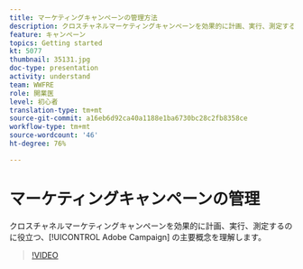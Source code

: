```yaml
---
title: マーケティングキャンペーンの管理方法
description: クロスチャネルマーケティングキャンペーンを効果的に計画、実行、測定するのに役立つ、Adobe Campaign の主要概念を理解します。
feature: キャンペーン
topics: Getting started
kt: 5077
thumbnail: 35131.jpg
doc-type: presentation
activity: understand
team: WWFRE
role: 開業医
level: 初心者
translation-type: tm+mt
source-git-commit: a16eb6d92ca40a1188e1ba6730bc28c2fb8358ce
workflow-type: tm+mt
source-wordcount: '46'
ht-degree: 76%

---
```



# マーケティングキャンペーンの管理

クロスチャネルマーケティングキャンペーンを効果的に計画、実行、測定するのに役立つ、[!UICONTROL Adobe Campaign] の主要概念を理解します。

>[!VIDEO](https://video.tv.adobe.com/v/35131?quality=12)
